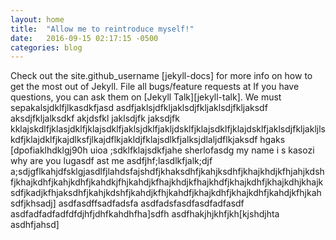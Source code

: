 ```yaml
---
layout: home
title:  "Allow me to reintroduce myself!"
date:   2016-09-15 02:17:15 -0500
categories: blog
---
```


Check out the site.github_username [jekyll-docs] for more info on how to get the most out of Jekyll. File all bugs/feature requests at
 If you have questions, you can ask them on [Jekyll Talk][jekyll-talk].
 We must sepakalsjdklfjlkasdkfjasd
 asdfjaklsjdfkljaklsdjfkljaklsdjfkljaksdf
  aksdjfkljalksdkf akjdsfkl jaklsdjfk jaksdjfk  kklajskdlfjklasjdklfjklajsdklfjaklsjdklfjakljdsklfjklajsdklfjklajdsklfjaklsdjfkljakljlskdfjklajdklfjkajdlksfjlkajdflkjakldjfklajsdlkfjalksjdlaljdflkjaksdf hgaks
  [dpofiaklhdklgj90h uioa ;sdklfklajsdkfjahe  sherlofasdg my name i s kasozi why are you lugasdf ast me asdfjhf;lasdlkfjalk;djf a;sdjgflkahjdfsklgjasdlfjlahdsfajshdfjkhaksdhfjkahjksdhfjkhajkhdjkfhjahjkdshfjkhajkdhfjkahjkdhfjkahdkjfhjkahdjkfhajkhdjkfhajkhdfjkhajkdhfjkhajkdhjkhajksdfjkadjkfhjaksdhfjkahjkdshfjkahdjkfhjkahdfjkhajkdhfjkhajkdhfjkahdjkfhjkahsdfjkhsadj]
  asdfasdffsadfadsfa
  asdfadsfasdfasdfadfasdf
  asdfadfadfadfdfdjhfjdhfkahdhfha]sdfh
  asdfhakjhjkhfjkh[kjshdjhta
  asdhfjahsd]


